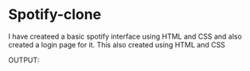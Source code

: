 # Spotify-clone

I have createed a basic spotify interface using HTML and CSS and also created a login page for it. This also created using HTML and CSS

OUTPUT:

